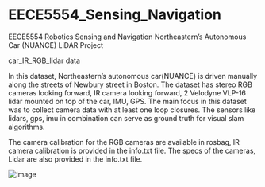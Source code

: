 # EECE5554_Sensing_Navigation
EECE5554 Robotics Sensing and Navigation Northeastern’s Autonomous Car (NUANCE) LiDAR Project

car_IR_RGB_lidar data

In this dataset, Northeastern’s autonomous car(NUANCE) is driven manually along the streets of Newbury street in Boston. The dataset has stereo RGB cameras looking forward, IR camera looking forward, 2 Velodyne VLP-16 lidar mounted on top of the car, IMU, GPS. The main focus in this dataset was to collect camera data with at least one  loop closures. The sensors like lidars, gps, imu in combination can serve as ground truth for visual slam algorithms.

The camera calibration for the RGB cameras are available in rosbag, IR camera calibration is provided in the info.txt file. The specs of the cameras, Lidar are also provided in the info.txt file.

![image](https://github.com/seanxu889/EECE5554_Sensing_Navigation/blob/master/Data/car_IR_RGB_lidar_data_screenshot.png)
